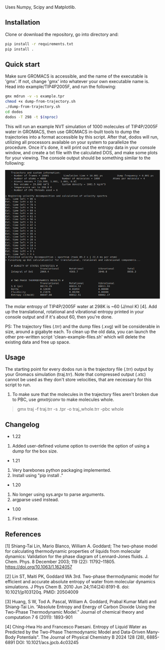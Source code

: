 Uses Numpy, Scipy and Matplotlib.

## Installation

Clone or download the repository, go into directory and:

```bash
pip install -r requirements.txt
pip install .
```

## Quick start

Make sure GROMACS is accessible, and the name of the executable is 'gmx'. If not, change 'gmx' into whatever your own executable name is.
Head into example/TIP4P2005F, and run the following:
```bash
gmx mdrun -v -s example.tpr
chmod +x dump-from-trajectory.sh
./dump-from-trajectory.sh
cd dodos
dodos -T 298 -t $(nproc)
```
This will run an example NVT simulation of 1000 molecules of TIP4P/2005F water in GROMACS, then use GROMACS in-built tools to dump the trajectories into a format accessible by this script. After that, dodos will run, utilizing all processors available on your system to parallelize the procedure. Once it's done, it will print out the entropy data in your console window, and create a txt file with the calculated DOS, and make some plots for your viewing. The console output should be something similar to the following:

![Console output of dodos](example/1.png "Console output of dodos")

The molar entropy of TIP4P/2005F water at 298K is ~60 (J/mol K) [4]. Add up the translational, rotational and vibrational entropy printed in your console output and if it's about 60, then you're done.

PS: The trajectory files (.trr) and the dump files (.xvg) will be considerable in size, around a gigabyte each. To clean up the old data, you can launch the other pre-written script 'clean-example-files.sh' which will delete the existing data and free up space. 

## Usage

The starting point for every dodos run is the trajectory file (.trr) output by your Gromacs simulation (traj.trr). Note that compressed output (.xtc) cannot be used as they don't store velocities, that are necessary for this script to run. 

1. To make sure that the molecules in the trajectory files aren't broken due to PBC, use $gmx trjconv$ to make molecules whole.
> gmx traj -f traj.trr -s <mysimulation>.tpr -o traj_whole.trr -pbc whole

## Changelog
- 1.22

1. Added user-defined volume option to override the option of using a dump for the box size.

- 1.21

1. Very barebones python packaging implemented.
2. Install using "pip install ."

- 1.20

1. No longer using sys.argv to parse arguments.
2. argparse used instead.

- 1.00

1. First release.


## References

[1] Shiang-Tai Lin, Mario Blanco, William A. Goddard; The two-phase model for calculating thermodynamic properties of liquids from molecular dynamics: Validation for the phase diagram of Lennard-Jones fluids. J. Chem. Phys. 8 December 2003; 119 (22): 11792–11805. https://doi.org/10.1063/1.1624057

[2] Lin ST, Maiti PK, Goddard WA 3rd. Two-phase thermodynamic model for efficient and accurate absolute entropy of water from molecular dynamics simulations. J Phys Chem B. 2010 Jun 24;114(24):8191-8. doi: 10.1021/jp103120q. PMID: 20504009

[3] Huang, S W, Tod A. Pascal, William A. Goddard, Prabal Kumar Maiti and Shiang‐Tai Lin. “Absolute Entropy and Energy of Carbon Dioxide Using the Two-Phase Thermodynamic Model.” Journal of chemical theory and computation 7 6 (2011): 1893-901

[4] Ching-Hwa Ho and Francesco Paesani. Entropy of Liquid Water as Predicted by the Two-Phase Thermodynamic Model and Data-Driven Many-Body Potentials". The Journal of Physical Chemistry B 2024 128 (28), 6885-6891 DOI: 10.1021/acs.jpcb.4c03245 
